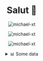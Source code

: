 <h1 align="center">Salut 👋</h1>

<p align="center"> <img src="https://komarev.com/ghpvc/?username=michael-xt" alt="michael-xt" /> 
</p>

<p align="center"><img align="center" src="https://github-readme-stats.vercel.app/api/top-langs/?username=michael-xt&layout=compact&theme=dark&show_icons=true" alt="michael-xt" /></p>
<p align="center"><img align="center" src="https://github-readme-stats.vercel.app/api?username=michael-xt&show_icons=true&theme=dark&show_icons=true" alt="michael-xt" /></p>

<details align="center"><summary>📊 Some data</summary>
<p>

<!--START_SECTION:waka-->
**🐱 My GitHub Data** 

> 🏆 263 Contributions in the Year 2021
 > 
> 📦 16.4 MB Used in GitHub's Storage 
 > 
> 🚫 Not Opted to Hire
 > 
> 📜 7 Public Repositories 
 > 
> 🔑 33 Private Repositories  
 > 
**I'm an Early 🐤** 

```text
🌞 Morning    130 commits    ████████░░░░░░░░░░░░░░░░░   31.55% 
🌆 Daytime    108 commits    ██████░░░░░░░░░░░░░░░░░░░   26.21% 
🌃 Evening    168 commits    ██████████░░░░░░░░░░░░░░░   40.78% 
🌙 Night      6 commits      ░░░░░░░░░░░░░░░░░░░░░░░░░   1.46%

```
📅 **I'm Most Productive on Thursday** 

```text
Monday       36 commits     ██░░░░░░░░░░░░░░░░░░░░░░░   8.74% 
Tuesday      59 commits     ███░░░░░░░░░░░░░░░░░░░░░░   14.32% 
Wednesday    85 commits     █████░░░░░░░░░░░░░░░░░░░░   20.63% 
Thursday     88 commits     █████░░░░░░░░░░░░░░░░░░░░   21.36% 
Friday       58 commits     ███░░░░░░░░░░░░░░░░░░░░░░   14.08% 
Saturday     51 commits     ███░░░░░░░░░░░░░░░░░░░░░░   12.38% 
Sunday       35 commits     ██░░░░░░░░░░░░░░░░░░░░░░░   8.5%

```


📊 **This Week I Spent My Time On** 

```text
🔥 Editors: 
VS Code                  17 mins             █████████████████████████   100.0%

💻 Operating System: 
Windows                  17 mins             █████████████████████████   100.0%

```

**I Mostly Code in JavaScript** 

```text
JavaScript               11 repos            ███████░░░░░░░░░░░░░░░░░░   31.43% 
Java                     8 repos             █████░░░░░░░░░░░░░░░░░░░░   22.86% 
Vue                      4 repos             ██░░░░░░░░░░░░░░░░░░░░░░░   11.43% 
Lua                      3 repos             ██░░░░░░░░░░░░░░░░░░░░░░░   8.57% 
C#                       3 repos             ██░░░░░░░░░░░░░░░░░░░░░░░   8.57%

```



 Last Updated on 30/12/2021
<!--END_SECTION:waka-->
</p>
